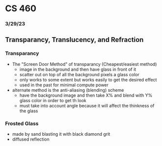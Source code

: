 # CS 460
### 3/29/23
## Transparancy, Translucency, and Refraction
### Transparancy
* The "Screen Door Method" of transparancy (Cheapest/easiest method)
    * image in the background and then have glass in front of it
    * scatter out on top of all the background pixels a glass color
    * only works to some extent but works easily to get the desired effect
    * used in the past for minimal compute power
* alternate method is the anti-aliasing (blending) scheme
    * have the background image and then take X% and blend with Y% glass color in order to get th look
    * must take into account angle because it will affect the thinkness of the glass
### Frosted Glass
* made by sand blasting it with black diamond grit
* diffused reflection
